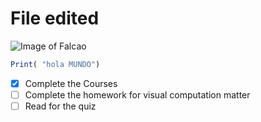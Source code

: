 # File edited
![Image of Falcao](https://www.semana.com/resizer/v2/RB55LMQPFNF7TNIGJZVKULZRFE.png?auth=0da937f29c0fc447d1b8edf2ecfc2d8c4f7b3ce1d6d4e21c97201b463f66d65b&smart=true&quality=75&width=1280&height=720)

``` js
Print( "hola MUNDO")

```
- [x] Complete the Courses
- [ ] Complete the homework for visual computation matter
- [ ] Read for the quiz
